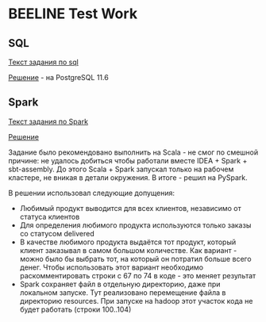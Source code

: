 # BEELINE Test Work

## SQL
[Текст задания по sql](sql/task_of_sql.txt)

[Решение](sql/solutions.sql) - на PostgreSQL 11.6

## Spark
[Текст задания по Spark](task_of_spark.txt)

[Решение](beeline_test_work.py)

Задание было рекомендовано выполнить на Scala - не смог по смешной причине: 
не удалось добиться чтобы работали вместе IDEA + Spark + sbt-assembly. 
До этого Scala + Spark запускал только на рабочем кластере, не вникая в детали окружения.
В итоге - решил на PySpark.

В решении использовал следующие допущения:
* Любимый продукт выводится для всех клиентов, независимо от статуса клиентов
* Для определения любимого продукта используются только заказы со статусом delivered
* В качестве любимого продукта выдаётся тот продукт, который клиент заказывал в самом большом количестве.
  Как вариант - можно было бы выбрать тот, на который он потратил больше всего денег.
  Чтобы использовать этот вариант необходимо раскомментировать строки с 67 по 74 в коде - это меняет результат
* Spark сохраняет файл в отдельную директорию, даже при локальном запуске. 
  Тут реализовано перемещение файла в директорию resources. 
  При запуске на hadoop этот участок кода не будет работать (строки 100..104)
